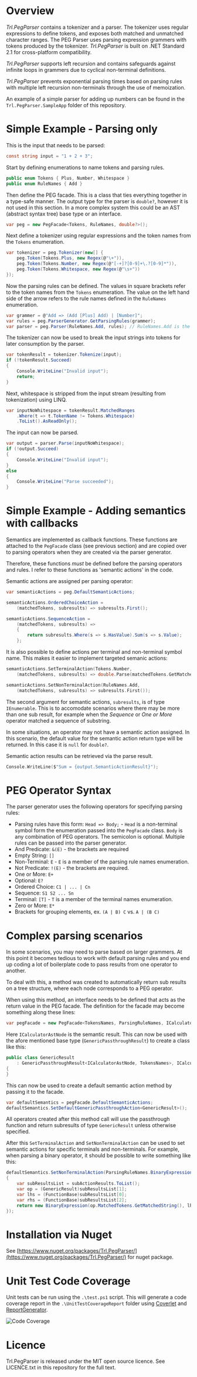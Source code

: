 # Overview

_Trl.PegParser_ contains a tokenizer and a parser. The tokenizer uses regular expressions to define tokens, and exposes both matched and unmatched character ranges. The PEG Parser uses parsing expression grammers with tokens produced by the tokenizer. _Trl.PegParser_ is built on .NET Standard 2.1 for cross-platform compatibility.

_Trl.PegParser_ supports left recursion and contains safeguards against infinite loops in grammers due to cyclical non-terminal definitions.

_Trl.PegParser_ prevents exponential parsing times based on parsing rules with multiple left recursion non-terminals through the use of memoization.

An example of a simple parser for adding up numbers can be found in the `Trl.PegParser.SampleApp` folder of this repository.

# Simple Example - Parsing only

This is the input that needs to be parsed:

```C#
const string input = "1 + 2 + 3";
```

Start by defining enumerations to name tokens and parsing rules.

```C#
public enum Tokens { Plus, Number, Whitespace }
public enum RuleNames { Add }
```

Then define the PEG facade. This is a class that ties everything together in a type-safe manner. The output type for the parser is `double?`, however it is not used in this section. In a more complex system this could be an AST (abstract syntax tree) base type or an interface.

```C#
var peg = new PegFacade<Tokens, RuleNames, double?>();
```

Next define a tokenizer using regular expressions and the token names from the `Tokens` enumeration.

```C#
var tokenizer = peg.Tokenizer(new[] {
    peg.Token(Tokens.Plus, new Regex(@"\+")),
    peg.Token(Tokens.Number, new Regex(@"[-+]?[0-9]+\.?[0-9]*")),
    peg.Token(Tokens.Whitespace, new Regex(@"\s+"))
});
```

Now the parsing rules can be defined. The values in square brackets refer to the token names from the `Tokens` enumeration. The value on the left hand side of the arrow refers to the rule names defined in the `RuleNames` enumeration.

```C#
var grammer = @"Add => (Add [Plus] Add) | [Number]";
var rules = peg.ParserGenerator.GetParsingRules(grammer);
var parser = peg.Parser(RuleNames.Add, rules); // RuleNames.Add is the start symbol
```

The tokenizer can now be used to break the input strings into tokens for later consumption by the parser.

```C#
var tokenResult = tokenizer.Tokenize(input);
if (!tokenResult.Succeed)
{
    Console.WriteLine("Invalid input");
    return;
}
```

Next, whitespace is stripped from the input stream (resulting from tokenization) using LINQ.

```C#
var inputNoWhitespace = tokenResult.MatchedRanges
    .Where(t => t.TokenName != Tokens.Whitespace)
    .ToList().AsReadOnly();
```

The input can now be parsed.

```C#
var output = parser.Parse(inputNoWhitespace);
if (!output.Succeed)
{
    Console.WriteLine("Invalid input");
}
else
{
    Console.WriteLine("Parse succeeded");
}
```

# Simple Example - Adding semantics with callbacks

Semantics are implemented as callback functions. These functions are attached to the `PegFacade` class (see previous section) and are copied over to parsing operators when they are created via the parser generator.

Therefore, these functions _must_ be defined before the parsing operators and rules. I refer to these functions as 'semantic actions' in the code.

Semantic actions are assigned per parsing operator:

```C#
var semanticActions = peg.DefaultSemanticActions;

semanticActions.OrderedChoiceAction =
    (matchedTokens, subresults) => subresults.First();

semanticActions.SequenceAction =
    (matchedTokens, subresults) =>
    {
        return subresults.Where(s => s.HasValue).Sum(s => s.Value);
    };
```

It is also possible to define actions per terminal and non-terminal symbol name. This makes it easier to implement targeted semanic actions:

```C
semanticActions.SetTerminalAction(Tokens.Number,
    (matchedTokens, subresults) => double.Parse(matchedTokens.GetMatchedString()));

semanticActions.SetNonTerminalAction(RuleNames.Add,
    (matchedTokens, subresults) => subresults.First());
```

The second argument for semantic actions, `subresults`, is of type `IEnumerable`. This is to accomodate scenarios where there may be more than one sub result, for example when the _Sequence_ or _One or More_ operator matched a sequence of substring.

In some situations, an operator may not have a semantic action assigned. In this scenario, the default value for the semantic action return type will be returned. In this case it is `null` for `double?`.

Semantic action results can be retrieved via the parse result.

```C
Console.WriteLine($"Sum = {output.SemanticActionResult}");
```

# PEG Operator Syntax

The parser generator uses the following operators for specifying parsing rules:

- Parsing rules have this form: `Head => Body;` - `Head` is a non-terminal symbol form the enumeration passed into the `PegFacade` class. `Body` is any combination of PEG operators. The semicolon is optional. Multiple rules can be passed into the parser generator.
- And Predicate: `&(E)` - the brackets are required
- Empty String: `[]`
- Non-Terminal: `E` - `E` is a member of the parsing rule names enumeration.
- Not Predicate: `!(E)` - the brackets are required.
- One or More: `E+`
- Optional: `E?`
- Ordered Choice: `C1 | ... | Cn`
- Sequence: `S1 S2 ... Sn`
- Terminal: `[T]` - `T` is a member of the terminal names enumeration.
- Zero or More: `E*`
- Brackets for grouping elements, ex. `(A | B) C` vs. `A | (B C)`

# Complex parsing scenarios

In some scenarios, you may need to parse based on larger grammers. At this point it becomes tedious to work with default parsing rules and you end up coding a lot of boilerplate code to pass results from one operator to another.

To deal with this, a method was created to automatically return sub results on a tree structure, where each node corresponds to a PEG operator.

When using this method, an interface needs to be defined that acts as the return value in the PEG facade. The definition for the facade may become something along these lines:

```C#
var pegFacade = new PegFacade<TokensNames, ParsingRuleNames, ICalculatorAstNode>();
```

Here `ICalculatorAstNode` is the semantic result. This can now be used with the afore mentioned base type (`GenericPassthroughResult`) to create a class like this:

```C#
public class GenericResult
    : GenericPassthroughResult<ICalculatorAstNode, TokensNames>, ICalculatorAstNode
{
}
```

This can now be used to create a default semantic action method by passing it to the facade.

```C#
var defaultSemantics = pegFacade.DefaultSemanticActions;
defaultSemantics.SetDefaultGenericPassthroughAction<GenericResult>();
```

All operators created after this method call will use the passthrough function and return subresults of type `GenericResult` unless otherwise specified.

After this `SetTerminalAction` and `SetNonTerminalAction` can be used to set semantic actions for specific terminals and non-terminals. For example, when parsing a binary operator, it should be possible to write something like this:

```C#
defaultSemantics.SetNonTerminalAction(ParsingRuleNames.BinaryExpression, (matchResult, subActionResults) =>
{
    var subResultsList = subActionResults.ToList();
    var op = (GenericResult)subResultsList[1];
    var lhs = (FunctionBase)subResultsList[0];
    var rhs = (FunctionBase)subResultsList[2];
    return new BinaryExpression(op.MatchedTokens.GetMatchedString(), lhs, rhs);
});
```

# Installation via Nuget

See [https://www.nuget.org/packages/Trl.PegParser/](https://www.nuget.org/packages/Trl.PegParser/) for nuget package.

# Unit Test Code Coverage

Unit tests can be run using the `.\test.ps1` script. This will generate a code coverage report in the `.\UnitTestCoverageReport` folder using [Coverlet](https://github.com/tonerdo/coverlethttps://github.com/tonerdo/coverlet) and [ReportGenerator](https://github.com/danielpalme/ReportGenerator).

![Code Coverage](code_coverage.PNG)

# Licence

Trl.PegParser is released under the MIT open source licence. See LICENCE.txt in this repository for the full text.
